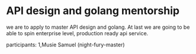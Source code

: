 # API design and golang mentorship 

we are to apply to master API design and golang. At last we are going to be able to spin 
enterprise level, production ready api service.  


participants: 1,Musie Samuel (night-fury-master)